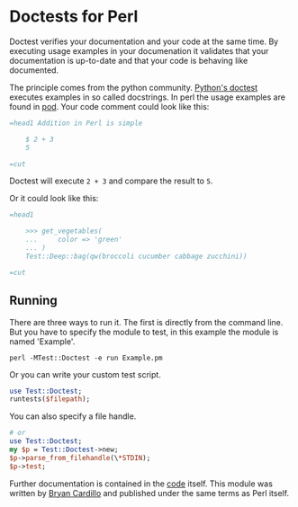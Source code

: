 Doctests for Perl
=================

Doctest verifies your documentation and your code at the same time.
By executing usage examples in your documenation it validates that your documentation is up-to-date and that your code is behaving like documented.

The principle comes from the python community. [Python's doctest][1] executes examples in so called docstrings. In perl the usage examples are found in [pod][2].
Your code comment could look like this:

```perl
=head1 Addition in Perl is simple

	$ 2 + 3
	5

=cut
```

Doctest will execute `2 + 3` and compare the result to `5`.

Or it could look like this:

```perl
=head1

	>>> get_vegetables(
	...		color => 'green'
	... )
	Test::Deep::bag(qw(broccoli cucumber cabbage zucchini))

=cut
```


Running
-------

There are three ways to run it. The first is directly from the command line. But you have to specify the module to test, in this example the module is named 'Example'.

	perl -MTest::Doctest -e run Example.pm

Or you can write your custom test script.

```perl
use Test::Doctest;
runtests($filepath);
```
You can also specify a file handle.
```perl
# or
use Test::Doctest;
my $p = Test::Doctest->new;
$p->parse_from_filehandle(\*STDIN);
$p->test;
```

Further documentation is contained in the [code][3] itself.
This module was written by [Bryan Cardillo][4] and published under the same terms as Perl itself.

[1]: http://docs.python.org/2/library/doctest.html
[2]: http://perldoc.perl.org/perlpod.html
[3]: https://github.com/mkllnk/PerlDoctest/blob/master/lib/Test/Doctest.pm
[4]: http://blog.crdlo.com/2010/04/doctests-for-perl.html
